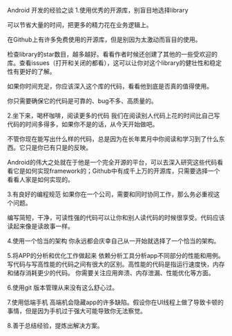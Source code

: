 Android 开发的经验之谈
1.使用优秀的开源库，别盲目地选择library

可以节省大量的时间，把更多的精力花在业务逻辑上。

在Github上有许多免费使用的开源库，但是别因为太激动而盲目的使用。

检查library的star数目，越多越好。看看作者时候还创建了其他的一些受欢迎的库。查看issues（打开和关闭的都看），这可以让你对这个library的健壮性和稳定性有更好的了解。

如果你时间充足，你应该深入这个库的代码，看看他到底是否真的值得使用。

你只需要确保它的代码是可靠的、bug不多、高质量的。


2.坐下来，喝杯咖啡，阅读更多的代码
我们在阅读别人代码上花的时间比自己写代码的时间多得多，如果你不是的话，从今天开始做吧。


不管你现在能写出什么样的代码，总是因为在长年累月中你阅读和学习到了什么东西。它只是你已有只是的反映。


Android的伟大之处就在于他是一个完全开源的平台，可以去深入研究这些代码看看它是如何实现framework的；Github中有成千上万的开源库，只需要选择一个看看人家是如何实现的。


3.有良好的编程规范
如果你在一个公司，需要和同时协同工作，那么务必重视这个问题。


编写简短，干净，可读性强的代码可以让你和别人读代码的时候很享受。代码应该读起来像是读故事一样。


4.使用一个恰当的架构
你永远都会庆幸自己从一开始就选择了一个恰当的架构。


5.将APP的分析和优化工作做起来
依赖分析工具分析app不同部分的性能和用例。
写代码与写高性能的代码之间有很大的区别。高性能的代码是指运行速度快，内存和储存消耗更少的代码。
你需要关注应用奔溃、内存泄漏、性能优化等方面。


6.使用git
版本管理从来没有这么舒心过。


7.使用低端手机
高端机会隐藏app的许多缺陷。假设你在UI线程上做了导致卡顿的事情，但是因为手机过于强大可能导致你无法察觉。


8.善于总结经验，提炼出解决方案。


